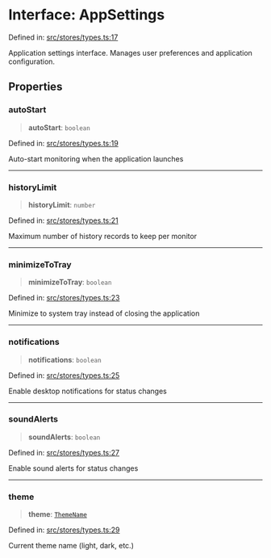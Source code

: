 # Interface: AppSettings

Defined in: [src/stores/types.ts:17](https://github.com/Nick2bad4u/Uptime-Watcher/blob/dca5483e793478722cd3e6e125cafcec5fc771f0/src/stores/types.ts#L17)

Application settings interface.
Manages user preferences and application configuration.

## Properties

### autoStart

> **autoStart**: `boolean`

Defined in: [src/stores/types.ts:19](https://github.com/Nick2bad4u/Uptime-Watcher/blob/dca5483e793478722cd3e6e125cafcec5fc771f0/src/stores/types.ts#L19)

Auto-start monitoring when the application launches

***

### historyLimit

> **historyLimit**: `number`

Defined in: [src/stores/types.ts:21](https://github.com/Nick2bad4u/Uptime-Watcher/blob/dca5483e793478722cd3e6e125cafcec5fc771f0/src/stores/types.ts#L21)

Maximum number of history records to keep per monitor

***

### minimizeToTray

> **minimizeToTray**: `boolean`

Defined in: [src/stores/types.ts:23](https://github.com/Nick2bad4u/Uptime-Watcher/blob/dca5483e793478722cd3e6e125cafcec5fc771f0/src/stores/types.ts#L23)

Minimize to system tray instead of closing the application

***

### notifications

> **notifications**: `boolean`

Defined in: [src/stores/types.ts:25](https://github.com/Nick2bad4u/Uptime-Watcher/blob/dca5483e793478722cd3e6e125cafcec5fc771f0/src/stores/types.ts#L25)

Enable desktop notifications for status changes

***

### soundAlerts

> **soundAlerts**: `boolean`

Defined in: [src/stores/types.ts:27](https://github.com/Nick2bad4u/Uptime-Watcher/blob/dca5483e793478722cd3e6e125cafcec5fc771f0/src/stores/types.ts#L27)

Enable sound alerts for status changes

***

### theme

> **theme**: [`ThemeName`](../../../theme/types/type-aliases/ThemeName.md)

Defined in: [src/stores/types.ts:29](https://github.com/Nick2bad4u/Uptime-Watcher/blob/dca5483e793478722cd3e6e125cafcec5fc771f0/src/stores/types.ts#L29)

Current theme name (light, dark, etc.)
